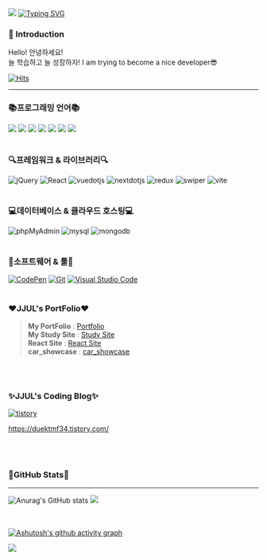 
<img src="https://capsule-render.vercel.app/api?type=waving&color=gradient&height=100&section=header&" />
<a href="https://git.io/typing-svg"><img src="https://readme-typing-svg.demolab.com?font=Cabin&weight=600&size=30&pause=1000&color=F78093&width=435&lines=Daseul's+Github+Profile+%F0%9F%98%99" alt="Typing SVG" /></a>

###  👋 Introduction

Hello! 안녕하세요!<br>
늘 학습하고 늘 성장하자!
I am trying to become a nice developer😎

[![Hits](https://hits.seeyoufarm.com/api/count/incr/badge.svg?url=https%3A%2F%2Fgithub.com%2FYeoDaSeul4355&count_bg=%23FFBABA&title_bg=%23555555&icon=exercism.svg&icon_color=%23FFBABA&title=hits&edge_flat=false)](https://hits.seeyoufarm.com)

---
### 📚프로그래밍 언어📚

<img src="https://img.shields.io/badge/HTML5-E34F26?style=flat&logo=HTML5&logoColor=white" /> <img src="https://img.shields.io/badge/CSS3-1572B6?style=flat&logo=CSS3&logoColor=white" /> <img src="https://img.shields.io/badge/javascript-F7DF1E?style=flat&logo=javascript&logoColor=white" /> <img src="https://img.shields.io/badge/php-777BB4?style=flat&logo=php&logoColor=white" /> <img src="https://img.shields.io/badge/typescript-3178C6?style=flat&logo=typescript&logoColor=white" /> <img src="https://img.shields.io/badge/sass-CC6699?style=flat&logo=sass&logoColor=white" /> <img src="https://img.shields.io/badge/tailwindcss-06B6D4?style=flat&logo=tailwindcss&logoColor=white" />
<br><br>


### 🔍프레임워크 & 라이브러리🔍
<img alt="jQuery" src="https://img.shields.io/badge/jquery-0769AD?logo=jQuery&logoColor=white"> <img alt="React" src="https://img.shields.io/badge/react-61DAFB?logo=react&logoColor=white"> <img alt="vuedotjs" src="https://img.shields.io/badge/vuedotjs-4FC08D?logo=vuedotjs&logoColor=white"> <img alt="nextdotjs" src="https://img.shields.io/badge/nextdotjs-000000?logo=nextdotjs&logoColor=white"> <img alt="redux" src="https://img.shields.io/badge/redux-764ABC?logo=redux&logoColor=white"> <img alt="swiper" src="https://img.shields.io/badge/swiper-6332F6?logo=swiper&logoColor=white"> <img alt="vite" src="https://img.shields.io/badge/vite-646CFF?logo=vite&logoColor=white">
<br><br>

### 💻데이터베이스 & 클라우드 호스팅💻
<img alt="phpMyAdmin" src="https://img.shields.io/badge/phpMyAdmin-6C78AF?logo=phpMyAdmin&logoColor=white"> <img alt="mysql" src="https://img.shields.io/badge/mysql-4479A1?logo=mysql&logoColor=white"> <img alt="mongodb" src="https://img.shields.io/badge/mongodb-47A248?logo=mongodb&logoColor=white">
<br><br>

### 🔧소프트웨어 & 툴🔧
<a href="#"><img alt="CodePen" src="https://img.shields.io/badge/CodePen-000?logo=CodePen&logoColor=white"></a>
<a href="#"><img alt="Git" src="https://img.shields.io/badge/Git-F05032?logo=Git&logoColor=white"></a>
<a href="#"><img alt="Visual Studio Code" src="https://img.shields.io/badge/Visual Studio Code-007ACC?logo=Visual Studio Code&logoColor=white"></a><br><br>

### ❤️JJUL's PortFolio❤️

> <b>My PortFolio</b> : <a href="https://portfolio-jjul.web.app/">Portfolio</a><br>
> <b>My Study Site</b> : <a href="https://yeodaseul4355.github.io/web2023/">Study Site</a><br>
> <b>React Site</b> : <a href="https://site2023-react-jjul.netlify.app/">React Site</a><br>
> <b>car_showcase</b> : <a href="https://car-showcase-jjul.netlify.app/">car_showcase</a>

<br><br>

### ✨JJUL's Coding Blog✨
<a href="https://duektmf34.tistory.com/"><img alt="tistory" src="https://img.shields.io/badge/tistory-000?logo=tistory&logoColor=white"></a>

https://duektmf34.tistory.com/<br><br><br><br>


### 🎀GitHub Stats🎀
---------------
![Anurag's GitHub stats](https://github-readme-stats.vercel.app/api?username=YeoDaSeul4355&show_icons=true&theme=dracula)            <img src="https://github-readme-stats.vercel.app/api/top-langs/?username=YeoDaSeul4355&layout=compact">

<br><br>
[![Ashutosh's github activity graph](https://github-readme-activity-graph.cyclic.app/graph?username=YeoDaSeul4355&theme=Default)](https://github.com/ashutosh00710/github-readme-activity-graph)



<img src="https://capsule-render.vercel.app/api?type=waving&color=gradient&height=100&section=footer&" />
